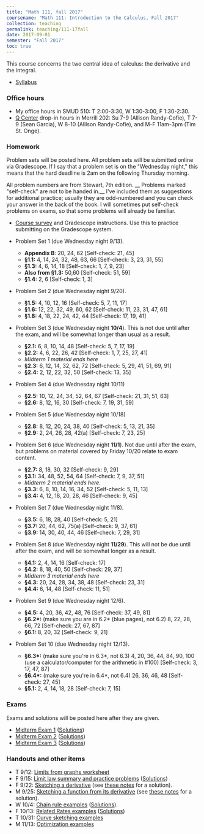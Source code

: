 ```yaml
---
title: "Math 111, fall 2017"
coursename: "Math 111: Introduction to the Calculus, Fall 2017"
collection: teaching
permalink: teaching/111-17fall
date: 2017-09-01
semester: "Fall 2017"
toc: true
---
```


This course concerns the two central idea of calculus: the derivative and the integral.

*   [Syllabus](syllabus.pdf)

### Office hours

*   My office hours in SMUD 510: T 2:00-3:30, W 1:30-3:00, F 1:30-2:30.
*   [Q Center](https://www.amherst.edu/academiclife/support/moss_quantitative_center/for-students/drop-in-hours-and-ta-sessions/math) drop-in hours in Merrill 202: Su 7-9 (Allison Randy-Cofie), T 7-9 (Sean Garcia), W 8-10 (Allison Randy-Cofie), and M-F 11am-3pm (Tim St. Onge).

### Homework

Problem sets will be posted here. All problem sets will be submitted online via Gradescope. If I say that a problem set is on the "Wednesday night," this means that the hard deadline is 2am on the following Thursday morning.

All problem numbers are from Stewart, 7th edition. __ Problems marked "self-check" are not to be handed in.__ I've included them as suggestions for additional practice; usually they are odd-numbered and you can check your answer in the back of the book. I will sometimes put self-check problems on exams, so that some problems will already be familiar.

*   [Course survey](pset0.pdf) and Gradescope instructions. Use this to practice submitting on the Gradescope system. 
* Problem Set 1 (due Wednesday night 9/13).  
    *    __Appendix B__: 20, 24, 62 \[Self-check: 21, 45\] 
    *    __§1.1:__ 4, 14, 24, 32, 48, 63, 66 \[Self-check: 3, 23, 31, 55\] 
    *    __§1.3:__ 4, 6, 14, 18 \[Self-check: 1, 7, 9, 23\] 
    *    __Also from §1.3:__ 50,60 \[Self-check: 51, 59\] 
    *    __§1.4:__ 2, 6 \[Self-check: 1, 3\] 
    
    
    
* Problem Set 2 (due Wednesday night 9/20). 
    
    *    __§1.5:__ 4, 10, 12, 16 \[Self-check: 5, 7, 11, 17\]
    *    __§1.6:__ 12, 22, 32, 49, 60, 62 \[Self-check: 11, 23, 31, 47, 61\]
    *    __§1.8:__ 4, 18, 22, 24, 42, 44 \[Self-check: 17, 19, 41\]
    
    
    
* Problem Set 3 (due Wednesday night __10/4__). This is not due until after the exam, and will be somewhat longer than usual as a result. 
    
    *    __§2.1:__ 6, 8, 10, 14, 48 \[Self-check: 5, 7, 17, 19\]
    *    __§2.2:__ 4, 6, 22, 26, 42 \[Self-check: 1, 7, 25, 27, 41\]
    *    _Midterm 1 material ends here_ 
    *    __§2.3:__ 6, 12, 14, 32, 62, 72 \[Self-check: 5, 29, 41, 51, 69, 91\] 
    *    __§2.4:__ 2, 12, 22, 32, 50 \[Self-check: 13, 35\] 
    
    
    
* Problem Set 4 (due Wednesday night 10/11) 
    
    *    __§2.5:__ 10, 12, 24, 34, 52, 64, 67 \[Self-check: 21, 31, 51, 63\]
    *    __§2.6:__ 8, 12, 16, 30 \[Self-check: 7, 19, 31, 59\]
    
    
    
* Problem Set 5 (due Wednesday night 10/18) 
    
    *    __§2.8:__ 8, 12, 20, 24, 38, 40 \[Self-check: 5, 13, 21, 35\]
    *    __§2.9:__ 2, 24, 26, 28, 42(a) \[Self-check: 7, 23, 25\] 
    
    
    
* Problem Set 6 (due Wednesday night __11/1__). Not due until after the exam, but problems on material covered by Friday 10/20 relate to exam content. 
    
    *    __§2.7:__ 8, 18, 30, 32 \[Self-check: 9, 29\]
    *    __§3.1:__ 34, 48, 52, 54, 64 \[Self-check: 7, 9, 37, 51\]
    *   _Midterm 2 material ends here._
    *    __§3.3:__ 6, 8, 10, 14, 16, 34, 52 \[Self-check: 5, 11, 13\]
    *    __§3.4:__ 4, 12, 18, 20, 28, 46 \[Self-check: 9, 45\] 
    
    
    
* Problem Set 7 (due Wednesday night 11/8). 
    
    *    __§3.5:__ 6, 18, 28, 40 \[Self-check: 5, 21\]
    *    __§3.7:__ 20, 44, 62, 75(a) \[Self-check: 9, 37, 61\]
    *    __§3.9:__ 14, 30, 40, 44, 46 \[Self-check: 7, 29, 31\]
    
    
    
* Problem Set 8 (due Wednesday night __11/29__). This will not be due until after the exam, and will be somewhat longer as a result. 
    
    *    __§4.1:__ 2, 4, 14, 16 \[Self-check: 17\]
    *    __§4.2:__ 8, 18, 40, 50 \[Self-check: 29, 37\]
    *   _Midterm 3 material ends here_
    *    __§4.3:__ 20, 24, 28, 34, 38, 48 \[Self-check: 23, 31\]
    *    __§4.4:__ 6, 14, 48 \[Self-check: 11, 51\]
    
    
    
* Problem Set 9 (due Wednesday night 12/6). 
    
    *    __§4.5:__ 4, 20, 36, 42, 48, 76 \[Self-check: 37, 49, 81\]
    *    __§6.2\*:__ (make sure you are in 6.2\* (blue pages), not 6.2) 8, 22, 28, 66, 72 \[Self-check: 27, 67, 87\]
    *    __§6.1:__ 8, 20, 32 \[Self-check: 9, 21\] 
    
    
    
* Problem Set 10 (due Wednesday night 12/13). 
    
    *    __§6.3\*:__ (make sure you're in 6.3\*, not 6.3) 4, 20, 36, 44, 84, 90, 100 (use a calculator/computer for the arithmetic in \#100) \[Self-check: 3, 17, 47, 87\]
    *    __§6.4\*:__ (make sure you're in 6.4\*, not 6.4) 26, 36, 46, 48 \[Self-check: 27, 45\]
    *    __§5.1:__ 2, 4, 14, 18, 28 \[Self-check: 7, 15\] 
    
    
    

### Exams
Exams and solutions will be posted here after they are given.

*    [Midterm Exam 1](https://lms.ats.amherst.edu/pluginfile.php/513562/mod_resource/content/1/midterm1.pdf) ([Solutions](https://lms.ats.amherst.edu/pluginfile.php/513563/mod_resource/content/1/midterm1-soln.pdf))
*    [Midterm Exam 2](https://lms.ats.amherst.edu/pluginfile.php/518281/mod_resource/content/1/midterm2.pdf) ([Solutions](https://lms.ats.amherst.edu/pluginfile.php/518282/mod_resource/content/1/midterm2-soln.pdf))
*    [Midterm Exam 3](https://lms.ats.amherst.edu/pluginfile.php/526978/mod_resource/content/1/Midterm%203.pdf) ([Solutions](https://lms.ats.amherst.edu/pluginfile.php/526979/mod_resource/content/1/midterm3-soln.pdf))

### Handouts and other items

*   T 9/12: [Limits from graphs worksheet](handouts/2017-09-12.pdf)
*    F 9/15: [Limit law summary and practice problems](handouts/2017-09-15.pdf) ([Solutions](handouts/2017-09-15-soln.pdf))
*    F 9/22: [Sketching a derivative](handouts/2017-09-22.pdf) (see [these notes](notes/2017-09-22.pdf) for a solution).
*    M 9/25: [Sketching a function from its derivative](handouts/2017-09-25.pdf) (see [these notes](notes/2017-09-25.pdf) for a solution).
*    W 10/4: [Chain rule examples](handouts/2017-10-04.pdf) ([Solutions](handouts/2017-10-04-soln.pdf)).
*    F 10/13: [Related Rates examples](handouts/2017-10-13.pdf) ([Solutions](handouts/2017-10-13-soln.pdf))
*    T 10/31: [Curve sketching examples](handouts/2017-10-31.pdf)
*    M 11/13: [Optimization examples](handouts/optimization-examples.pdf)

<!--
<h3>Partial lecture notes</h3>
I will upload typed lecture notes below for many (but not all) of our classes. These notes are slightly edited versions of a complete set of lecture notes from an earlier course I taught (which you can find <a href="../math1a/index.html">here</a> if you want to see later topics as well). Note that the notes below usual include several more examples than I have time to do in class; these may serve as useful review material.

<ul>
    <li>M 9/11 <a href="notes/2017-09-11.pdf">Rates of change</a></li>
    <li>T 9/12 <a href="notes/2017-09-12.pdf">Limits</a></li>
    <li>W 9/20 <a href="notes/2017-09-20.pdf">Derivatives</a></li>
    <li>F 9/22 <a href="notes/2017-09-22.pdf">The derivative as a function</a></li>
    <li>M 9/25 <a href="notes/2017-09-25.pdf">What f' tells about f</a></li>
    <li>F 9/29 <a href="notes/2017-09-29.pdf">Derivatives of products and quotients</a></li>
    <li>M 10/2 <a href="notes/2017-10-02.pdf">Derivatives of trigonometric functions</a></li>
    <li>T 10/3 <a href="notes/2017-10-03.pdf">The chain rule</a></li>
    <li>F 10/6 <a href="notes/2017-10-06.pdf">Implicit Differentiation</a></li>
</ul>
-->
